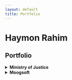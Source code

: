 ```yaml
---
layout: default
title: Portfolio
---
```


# Haymon Rahim

## Portfolio

<details>
<summary><strong>Ministry of Justice</strong></summary>
  <details>
  <summary><strong>Analytical Platform User Guidance</strong></summary>
  </details>
  <details>
  <summary><strong>Data Platform Front Door</strong></summary>
  </details>
  <details>
  <summary><strong>MkDocs Tech Docs Template</strong></summary>
  </details>
</details>

<details>
<summary><strong>Moogsoft</strong></summary>
  <details>
  <summary><strong>Integration Guides</strong></summary>
  </details>
  <details>
  <summary><strong>Workflow Engine</strong></summary>
  </details>  
</details>

